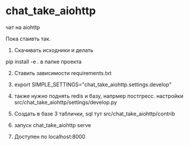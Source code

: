 # chat_take_aiohttp
чат на aiohttp

Пока стаивть так.

1. Cкачивать исходники и делать

pip install -e .
в папке проекта

2. Ставить зависимости requirements.txt

3. export SIMPLE_SETTINGS="chat_take_aiohttp.settings.develop"

3. также нужно поднять redis  и базу, напрмер постгресс.
настройки
src/chat_take_aiohttp/settings/develop.py

3. Создать в базе 3 таблички, sql тут
src/chat_take_aiohttp/contrib

4. запуск
chat_take_aiohttp serve

5. Доступен по
localhost:8000

